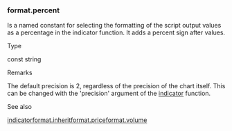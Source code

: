 ### format.percent

Is a named constant for selecting the formatting of the script output values as a percentage in the indicator function. It adds a percent sign after values.

Type

const string

Remarks

The default precision is 2, regardless of the precision of the chart itself. This can be changed with the 'precision' argument of the [indicator](#fun_indicator) function.

See also

[indicator](#fun_indicator)[format.inherit](#const_format.inherit)[format.price](#const_format.price)[format.volume](#const_format.volume)

